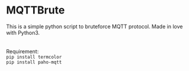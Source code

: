 # MQTTBrute
This is a simple python script to bruteforce MQTT protocol.
Made in love with Python3.<br><br><br>
Requirement:<br>
`pip install termcolor`<br>
`pip install paho-mqtt`

